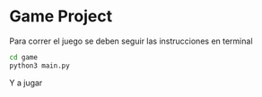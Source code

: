 # Game Project

Para correr el juego se deben seguir las instrucciones
en terminal

```sh
cd game
python3 main.py
```
Y a jugar